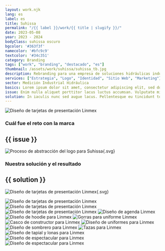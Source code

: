 ```yaml
---
layout: work.njk 
lang: es
label: es
title: Suhissa
permalink: "/{{ label }}/work/{{ title | slugify }}/"
date: 2023-05-08
year: 2023 - 2024
bodyClass: suhissa oscuro
bgcolor: '#363f3f'
namecolor: '#bfc9c9'
textcolor: '#34c351'
category: Branding
tags: ["work", "branding", "destacado", "es"]
thumbnail: /assets/work/suhissa/suhissa_tb.jpg
description: Rebranding para una empresa de soluciones hidráulicas industriales
services: ["Estrategia", "Logo", "Identidad", "Sitio Web", "Marketing"]
sector: Medición Industrial Hidráulica
basics: Lorem ipsum dolor sit amet, consectetur adipiscing elit, sed do eiusmod tempor incididunt ut labore et dolore magna aliqua. Risus commodo viverra maecenas accumsan lacus vel. Donec ultrices tincidunt arcu non sodales. Mattis rhoncus urna neque viverra justo nec ultrices dui sapien. Pretium quam vulputate dignissim suspendisse in est. Lobortis mattis aliquam faucibus purus in massa tempor nec. Elit ullamcorper dignissim cras tincidunt lobortis feugiat vivamus at augue. Quis ipsum suspendisse ultrices gravida dictum fusce ut placerat. Vulputate eu scelerisque felis imperdiet proin. Nisl nisi scelerisque eu ultrices.
issue: Enim nulla aliquet porttitor lacus luctus accumsan. Vulputate mi sit amet mauris commodo quis. Accumsan in nisl nisi scelerisque eu ultrices vitae auctor. Tellus pellentesque eu tincidunt tortor aliquam nulla facilisi cras. Placerat orci nulla pellentesque dignissim. Consequat mauris nunc congue nisi. Nec nam aliquam sem et tortor consequat. Consequat semper viverra nam libero justo laoreet sit amet. Id interdum velit laoreet id donec. Turpis in eu mi bibendum neque. Tincidunt vitae semper quis lectus. Suscipit adipiscing bibendum est ultricies integer quis auctor. Posuere urna nec tincidunt praesent semper. Sagittis id consectetur purus ut faucibus pulvinar elementum. Diam maecenas ultricies mi eget mauris. Nunc mi ipsum faucibus vitae aliquet nec ullamcorper. Dui sapien eget mi proin sed.
solution: In iaculis nunc sed augue lacus. Pellentesque eu tincidunt tortor aliquam nulla facilisi cras fermentum. Consectetur adipiscing elit ut aliquam. Tortor consequat id porta nibh venenatis cras sed. Integer enim neque volutpat ac tincidunt. Pellentesque pulvinar pellentesque habitant morbi. Ut enim blandit volutpat maecenas. Risus quis varius quam quisque id. Turpis tincidunt id aliquet risus. Congue eu consequat ac felis donec. Aliquam vestibulum morbi blandit cursus risus at. Malesuada fames ac turpis egestas sed tempus. Donec et odio pellentesque diam volutpat commodo sed egestas egestas. Tortor pretium viverra suspendisse potenti nullam ac tortor vitae purus. Enim diam vulputate ut pharetra sit amet aliquam. Est ante in nibh mauris cursus mattis. Viverra ipsum nunc aliquet bibendum enim facilisis gravida neque. Nec ultrices dui sapien eget mi proin sed libero enim. Sed sed risus pretium quam vulputate. Sit amet luctus venenatis lectus magna.
---
```


![Diseño de tarjetas de presentación Linmex](/assets/work/suhissa/suhissa_foto_fachada.jpg)

<div class="column__2">
    <div class="col__left">
        <h3>Cuál fue el reto con la marca</h3>
    </div>
    <div class="col__right">
        <h2>{{ issue }}</h2>
    </div>
</div>

![Proceso de abstracción del logo para Suhissa](/assets/work/suhissa/suhissa_logo_proceso.svg){.svg}

<div class="column__2 work__column__2">
    <div class="col__left">
        <h3>Nuestra solución y el resultado</h3>
    </div>
    <div class="col__right">
        <h2>{{ solution }}</h2>
    </div>
</div>

![Diseño de tarjetas de presentación Linmex](/assets/work/suhissa/suhissa_logo.svg){.svg}

![Diseño de tarjetas de presentación Linmex](/assets/work/suhissa/suhissa_foto_logo_fachada.jpg)
![Diseño de tarjetas de presentación Linmex](/assets/work/suhissa/suhissa_logo_bordado_blanco.jpg)
![Diseño de tarjetas de presentación Linmex](/assets/work/suhissa/suhissa_logo_bordado_azul.jpg)
![Diseño de agenda Linmex](/assets/work/suhissa/suhissa_tarjetas.jpg)
![Diseño de hoodie para Linmex](/assets/work/suhissa/suhissa_papeleria_tubos.jpg)
![Gorras para uniforme Linmex](/assets/work/suhissa/suhissa_sobrepluma.jpg)
![Casco de constructor para Linmex](/assets/work/suhissa/suhissa_uniforme_blanco.jpg)
![Diseño de uniformes para Linmex](/assets/work/suhissa/suhissa_uniforme.jpg)
![Diseño de sombrero para Linmex](/assets/work/suhissa/suhissa_gorra.jpg)
![Tazas para Linmex](/assets/work/suhissa/suhissa_cascos.jpg)
![Diseño de tapial y lonas para Linmex](/assets/work/suhissa/suhissa_tazas.jpg)
![Diseño de espectacular para Linmex](/assets/work/suhissa/suhissa_sistemas.jpg)
![Diseño de espectacular para Linmex](/assets/work/suhissa/suhissa_vehiculos.jpg)